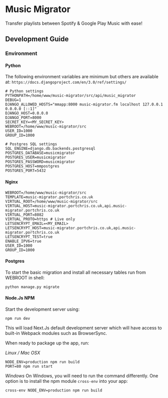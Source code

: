 # Music Migrator
Transfer playlists between Spotify & Google Play Music with ease!

## Development Guide

### Environment

#### Python 
The following environment variables are minimum but others are available at: `https://docs.djangoproject.com/en/3.0/ref/settings/` 
```
# Python settings
PYTHONPATH=/home/www/music-migrator/src/api/music_migrator
DEBUG=1
DJANGO_ALLOWED_HOSTS="mmapp:8000 music-migrator.fm localhost 127.0.0.1 0.0.0.0 [::1]"
DJANGO_HOST=0.0.0.0
DJANGO_PORT=8000
SECRET_KEY=<MY_SECRET_KEY>
WEBROOT=/home/www/music-migrator/src
USER_ID=1000
GROUP_ID=1000

# Postgres SQL settings
SQL_ENGINE=django.db.backends.postgresql
POSTGRES_DATABASE=musicmigrator
POSTGRES_USER=musicmigrator
POSTGRES_PASSWORD=musicmigrator
POSTGRES_HOST=mmpostgres
POSTGRES_PORT=5432
```

#### Nginx
```
WEBROOT=/home/www/music-migrator/src
TEMPLATE=music-migrator.portchris.co.uk
VIRTUAL_ROOT=/home/www/music-migrator/src
VIRTUAL_HOST=music-migrator.portchris.co.uk,api.music-migrator.portchris.co.uk
VIRTUAL_PORT=8082
VIRTUAL_PROTO=https # Live only
LETSENCRYPT_EMAIL=<MY_EMAIL>
LETSENCRYPT_HOST=music-migrator.portchris.co.uk,api.music-migrator.portchris.co.uk
LETSENCRYPT_TEST=true
ENABLE_IPV6=true
USER_ID=1000
GROUP_ID=1000
```

#### Postgres
To start the basic migration and install all necessary tables run from WEBROOT in shell:
```
python manage.py migrate
```

#### Node.Js NPM

Start the development server using: 

```
npm run dev
```

This will load Next.Js default development server which will have access to built-in Webpack modules such as BrowserSync.


When ready to package up the app, run:

*Linux / Mac OSX*
```
NODE_ENV=production npm run build
PORT=80 npm run start 
```

*Windows*
On Windows, you will need to run the command differently. One option is to install the npm module `cross-env` into your app:

```
cross-env NODE_ENV=production npm run build
```

